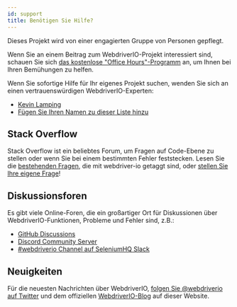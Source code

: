 ```yaml
---
id: support
title: Benötigen Sie Hilfe?
---
```


Dieses Projekt wird von einer engagierten Gruppe von Personen gepflegt.

Wenn Sie an einem Beitrag zum WebdriverIO-Projekt interessiert sind, schauen Sie sich [das kostenlose "Office Hours"-Programm](/blog/2020/07/01/office-hours) an, um Ihnen bei Ihren Bemühungen zu helfen.

Wenn Sie sofortige Hilfe für Ihr eigenes Projekt suchen, wenden Sie sich an einen vertrauenswürdigen WebdriverIO-Experten:

- [Kevin Lamping](https://www.codementor.io/@kevinlamping)
- [Fügen Sie Ihren Namen zu dieser Liste hinzu](https://github.com/webdriverio/webdriverio/edit/master/website/docs/Support.md)

## Stack Overflow

Stack Overflow ist ein beliebtes Forum, um Fragen auf Code-Ebene zu stellen oder wenn Sie bei einem bestimmten Fehler feststecken. Lesen Sie die [bestehenden Fragen](https://stackoverflow.com/questions/tagged/webdriver-io), die mit webdriver-io getaggt sind, oder [stellen Sie Ihre eigene Frage](https://stackoverflow.com/questions/ask?tags=webdriver-io)!

## Diskussionsforen

Es gibt viele Online-Foren, die ein großartiger Ort für Diskussionen über WebdriverIO-Funktionen, Probleme und Fehler sind, z.B.:

- [GitHub Discussions](https://github.com/webdriverio/webdriverio/discussions)
- [Discord Community Server](https://discord.webdriver.io)
- [#webdriverio Channel auf SeleniumHQ Slack](https://join.slack.com/t/seleniumhq/shared_invite/zt-vv33sc0w-VKKQop3WDV_lfrLXGGHvDw)

## Neuigkeiten

Für die neuesten Nachrichten über WebdriverIO, [folgen Sie @webdriverio auf Twitter](https://twitter.com/webdriverio) und dem offiziellen [WebdriverIO-Blog](/blog) auf dieser Website.